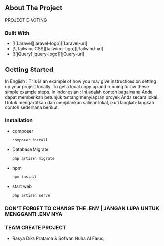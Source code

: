 ## About The Project

PROJECT E-VOTING

### Built With

* [![Laravel][laravel-logo]][Laravel-url]
* [![Tailwind CSS][tailwind-logo]][Tailwind-url]
* [![jQuery][jquery-logo]][jQuery-url]

## Getting Started

In English : This is an example of how you may give instructions on setting up your project locally.
To get a local copy up and running follow these simple example steps. 
In indonesian : Ini adalah contoh bagaimana Anda dapat memberikan petunjuk tentang menyiapkan proyek Anda secara lokal.
Untuk mengaktifkan dan menjalankan salinan lokal, ikuti langkah-langkah contoh sederhana berikut.

### Installation
* composer
  ```sh
  composer install
  ```
* Database Migrate
  ```sh
  php artisan migrate
  ```
* npm
  ```sh
  npm install 
  ```
* start web
  ```sh
  php artisan serve
  ```

### DON'T FORGET TO CHANGE THE .ENV | JANGAN LUPA UNTUK MENGGANTI .ENV NYA


### TEAM CREATE PROJECT
* Rasya Dika Pratama & Sofwan Nuha Al Faruq
